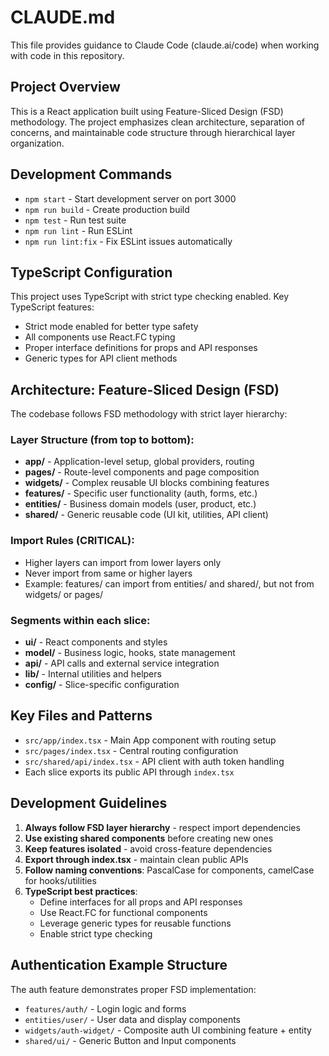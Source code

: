 # CLAUDE.md

This file provides guidance to Claude Code (claude.ai/code) when working with code in this repository.

## Project Overview

This is a React application built using Feature-Sliced Design (FSD) methodology. The project emphasizes clean architecture, separation of concerns, and maintainable code structure through hierarchical layer organization.

## Development Commands

- `npm start` - Start development server on port 3000
- `npm run build` - Create production build
- `npm test` - Run test suite
- `npm run lint` - Run ESLint
- `npm run lint:fix` - Fix ESLint issues automatically

## TypeScript Configuration

This project uses TypeScript with strict type checking enabled. Key TypeScript features:
- Strict mode enabled for better type safety
- All components use React.FC typing
- Proper interface definitions for props and API responses
- Generic types for API client methods

## Architecture: Feature-Sliced Design (FSD)

The codebase follows FSD methodology with strict layer hierarchy:

### Layer Structure (from top to bottom):
- **app/** - Application-level setup, global providers, routing
- **pages/** - Route-level components and page composition  
- **widgets/** - Complex reusable UI blocks combining features
- **features/** - Specific user functionality (auth, forms, etc.)
- **entities/** - Business domain models (user, product, etc.)
- **shared/** - Generic reusable code (UI kit, utilities, API client)

### Import Rules (CRITICAL):
- Higher layers can import from lower layers only
- Never import from same or higher layers
- Example: features/ can import from entities/ and shared/, but not from widgets/ or pages/

### Segments within each slice:
- **ui/** - React components and styles
- **model/** - Business logic, hooks, state management
- **api/** - API calls and external service integration
- **lib/** - Internal utilities and helpers
- **config/** - Slice-specific configuration

## Key Files and Patterns

- `src/app/index.tsx` - Main App component with routing setup
- `src/pages/index.tsx` - Central routing configuration
- `src/shared/api/index.tsx` - API client with auth token handling
- Each slice exports its public API through `index.tsx`

## Development Guidelines

1. **Always follow FSD layer hierarchy** - respect import dependencies
2. **Use existing shared components** before creating new ones
3. **Keep features isolated** - avoid cross-feature dependencies
4. **Export through index.tsx** - maintain clean public APIs
5. **Follow naming conventions**: PascalCase for components, camelCase for hooks/utilities
6. **TypeScript best practices**:
   - Define interfaces for all props and API responses
   - Use React.FC for functional components
   - Leverage generic types for reusable functions
   - Enable strict type checking

## Authentication Example Structure

The auth feature demonstrates proper FSD implementation:
- `features/auth/` - Login logic and forms
- `entities/user/` - User data and display components  
- `widgets/auth-widget/` - Composite auth UI combining feature + entity
- `shared/ui/` - Generic Button and Input components